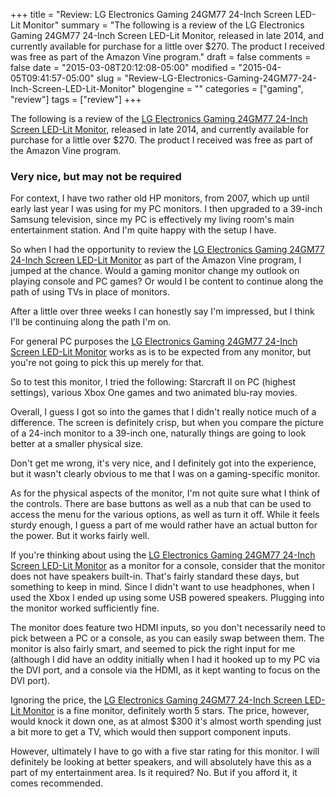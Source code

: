 +++
title = "Review: LG Electronics Gaming 24GM77 24-Inch Screen LED-Lit Monitor"
summary = "The following is a review of the LG Electronics Gaming 24GM77 24-Inch Screen LED-Lit Monitor, released in late 2014, and currently available for purchase for a little over $270. The product I received was free as part of the Amazon Vine program."
draft = false
comments = false
date = "2015-03-08T20:12:08-05:00"
modified = "2015-04-05T09:41:57-05:00"
slug = "Review-LG-Electronics-Gaming-24GM77-24-Inch-Screen-LED-Lit-Monitor"
blogengine = ""
categories = ["gaming", "review"]
tags = ["review"]
+++

<div class="note"><p>The following is a review of the <a href="http://www.amazon.com/gp/product/B00P0EOX1S?tag=strivinglifen-20" rel="external">LG Electronics Gaming 24GM77 24-Inch Screen LED-Lit Monitor</a>, released in late 2014, and currently available for purchase for a little over $270. The product I received was free as part of the Amazon Vine program.</p></div>

<h3>Very nice, but may not be required</h3>

<p>For context, I have two rather old HP monitors, from 2007, which up until early last year I was using for my PC monitors. I then upgraded to a 39-inch Samsung television, since my PC is effectively my living room's main entertainment station. And I'm quite happy with the setup I have.</p>

<p>So when I had the opportunity to review the <a href="http://www.amazon.com/gp/product/B00P0EOX1S?tag=strivinglifen-20" rel="external">LG Electronics Gaming 24GM77 24-Inch Screen LED-Lit Monitor</a> as part of the Amazon Vine program, I jumped at the chance. Would a gaming monitor change my outlook on playing console and PC games? Or would I be content to continue along the path of using TVs in place of monitors.</p>

<p>After a little over three weeks I can honestly say I'm impressed, but I think I'll be continuing along the path I'm on.</p>

<p>For general PC purposes the <a href="http://www.amazon.com/gp/product/B00P0EOX1S?tag=strivinglifen-20" rel="external">LG Electronics Gaming 24GM77 24-Inch Screen LED-Lit Monitor</a> works as is to be expected from any monitor, but you're not going to pick this up merely for that.</p>

<p>So to test this monitor, I tried the following: Starcraft II on PC (highest settings), various Xbox One games and two animated blu-ray movies.</p>

<p>Overall, I guess I got so into the games that I didn't really notice much of a difference. The screen is definitely crisp, but when you compare the picture of a 24-inch monitor to a 39-inch one, naturally things are going to look better at a smaller physical size.</p>

<p>Don't get me wrong, it's very nice, and I definitely got into the experience, but it wasn't clearly obvious to me that I was on a gaming-specific monitor.</p>

<p>As for the physical aspects of the monitor, I'm not quite sure what I think of the controls. There are base buttons as well as a nub that can be used to access the menu for the various options, as well as turn it off. While it feels sturdy enough, I guess a part of me would rather have an actual button for the power. But it works fairly well.</p>

<p>If you're thinking about using the <a href="http://www.amazon.com/gp/product/B00P0EOX1S?tag=strivinglifen-20" rel="external">LG Electronics Gaming 24GM77 24-Inch Screen LED-Lit Monitor</a> as a monitor for a console, consider that the monitor does not have speakers built-in. That's fairly standard these days, but something to keep in mind. Since I didn't want to use headphones, when I used the Xbox I ended up using some USB powered speakers. Plugging into the monitor worked sufficiently fine.</p>

<p>The monitor does feature two HDMI inputs, so you don't necessarily need to pick between a PC or a console, as you can easily swap between them. The monitor is also fairly smart, and seemed to pick the right input for me (although I did have an oddity initially when I had it hooked up to my PC via the DVI port, and a console via the HDMI, as it kept wanting to focus on the DVI port).</p>

<p>Ignoring the price, the <a href="http://www.amazon.com/gp/product/B00P0EOX1S?tag=strivinglifen-20" rel="external">LG Electronics Gaming 24GM77 24-Inch Screen LED-Lit Monitor</a> is a fine monitor, definitely worth 5 stars. The price, however, would knock it down one, as at almost $300 it's almost worth spending just a bit more to get a TV, which would then support component inputs.</p>

<p>However, ultimately I have to go with a five star rating for this monitor. I will definitely be looking at better speakers, and will absolutely have this as a part of my entertainment area. Is it required? No. But if you afford it, it comes recommended.</p>

